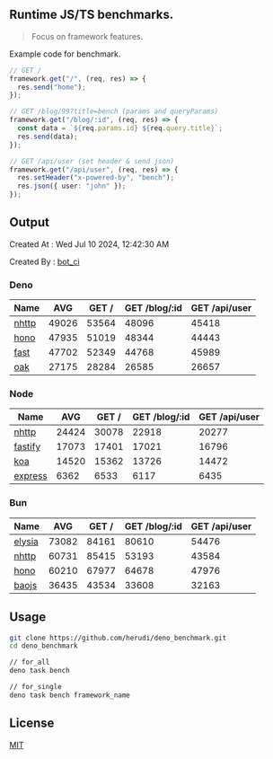 ## Runtime JS/TS benchmarks.

> Focus on framework features.

Example code for benchmark.
```ts
// GET /
framework.get("/", (req, res) => {
  res.send("home");
});

// GET /blog/99?title=bench (params and queryParams)
framework.get("/blog/:id", (req, res) => {
  const data = `${req.params.id} ${req.query.title}`;
  res.send(data);
});

// GET /api/user (set header & send json)
framework.get("/api/user", (req, res) => {
  res.setHeader("x-powered-by", "bench");
  res.json({ user: "john" });
});
```

## Output
Created At : Wed Jul 10 2024, 12:42:30 AM

Created By : [bot_ci](https://github.com/herudi/deno_benchmarks/commits?author=github-actions%5Bbot%5D)


### Deno
|Name|AVG|GET /|GET /blog/:id|GET /api/user|
|----|----|----|----|----|
|[nhttp](https://github.com/nhttp/nhttp)|49026|53564|48096|45418|
|[hono](https://github.com/honojs/hono)|47935|51019|48344|44443|
|[fast](https://github.com/danteissaias/fast)|47702|52349|44768|45989|
|[oak](https://github.com/oakserver/oak)|27175|28284|26585|26657|
  


### Node
|Name|AVG|GET /|GET /blog/:id|GET /api/user|
|----|----|----|----|----|
|[nhttp](https://github.com/nhttp/nhttp)|24424|30078|22918|20277|
|[fastify](https://github.com/fastify/fastify)|17073|17401|17021|16796|
|[koa](https://github.com/koajs/koa)|14520|15362|13726|14472|
|[express](https://github.com/expressjs/express)|6362|6533|6117|6435|
  


### Bun
|Name|AVG|GET /|GET /blog/:id|GET /api/user|
|----|----|----|----|----|
|[elysia](https://github.com/elysiajs/elysia)|73082|84161|80610|54476|
|[nhttp](https://github.com/nhttp/nhttp)|60731|85415|53193|43584|
|[hono](https://github.com/honojs/hono)|60210|67977|64678|47976|
|[baojs](https://github.com/mattreid1/baojs)|36435|43534|33608|32163|
  



## Usage

```bash
git clone https://github.com/herudi/deno_benchmark.git
cd deno_benchmark

// for_all
deno task bench

// for_single
deno task bench framework_name
```

## License

[MIT](LICENSE)

